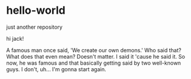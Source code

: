 # hello-world
just another repository

hi jack!

A famous man once said, 'We create our own demons.' Who said that? What does that even mean? Doesn't matter.
I said it 'cause he said it. So now, he was famous and that basically getting said by two well-known guys. I don't, uh... I'm gonna start again.
